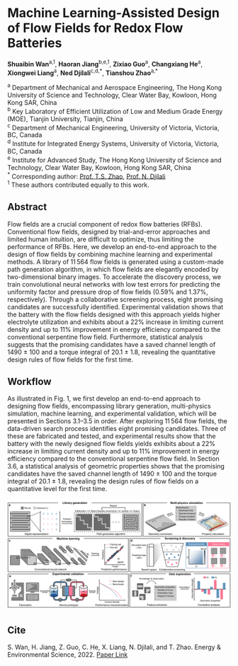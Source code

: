 # Machine Learning-Assisted Design of Flow Fields for Redox Flow Batteries 
**Shuaibin Wan**<sup>a,1</sup>, **Haoran Jiang**<sup>b,e,1</sup>, **Zixiao Guo**<sup>a</sup>, **Changxiang He**<sup>a</sup>, **Xiongwei Liang**<sup>a</sup>, **Ned Djilali**<sup>c,d,\*</sup>, **Tianshou Zhao**<sup>a,\*</sup> <br/>

<sup>a</sup> Department of Mechanical and Aerospace Engineering, The Hong Kong University of Science and Technology, Clear Water Bay, Kowloon, Hong Kong SAR, China <br/>
<sup>b</sup> Key Laboratory of Efficient Utilization of Low and Medium Grade Energy (MOE), Tianjin University, Tianjin, China <br/>
<sup>c</sup> Department of Mechanical Engineering, University of Victoria, Victoria, BC, Canada <br/>
<sup>d</sup> Institute for Integrated Energy Systems, University of Victoria, Victoria, BC, Canada <br/>
<sup>e</sup> Institute for Advanced Study, The Hong Kong University of Science and Technology, Clear Water Bay, Kowloon, Hong Kong SAR, China <br/>
<sup>\*</sup> Corresponding author: [Prof. T.S. Zhao](https://scholar.google.com/citations?user=0mUWHUQAAAAJ&hl=en), [Prof. N. Djilali](https://scholar.google.ca/citations?user=TcpC3GgAAAAJ&hl=en) <br/>
<sup>1</sup> These authors contributed equally to this work. <br/>

## Abstract
Flow fields are a crucial component of redox flow batteries (RFBs). Conventional flow fields, designed by trial-and-error approaches and limited human intuition, are difficult to optimize, thus limiting the performance of RFBs. Here, we develop an end-to-end approach to the design of flow fields by combining machine learning and experimental methods. A library of 11 564 flow fields is generated using a custom-made path generation algorithm, in which flow fields are elegantly encoded by two-dimensional binary images. To accelerate the discovery process, we train convolutional neural networks with low test errors for predicting the uniformity factor and pressure drop of flow fields (0.59% and 1.37%, respectively). Through a collaborative screening process, eight promising candidates are successfully identified. Experimental validation shows that the battery with the flow fields designed with this approach yields higher electrolyte utilization and exhibits about a 22% increase in limiting current density and up to 11% improvement in energy efficiency compared to the conventional serpentine flow field. Furthermore, statistical analysis suggests that the promising candidates have a saved channel length of 1490 ± 100 and a torque integral of 20.1 ± 1.8, revealing the quantitative design rules of flow fields for the first time.

## Workflow
As illustrated in ​Fig. 1​, we first develop an end-to-end approach to designing flow fields, encompassing library generation, multi-physics simulation, machine learning, and experimental validation, which will be presented in Sections 3.1–3.5 in order. After exploring 11 564 flow fields, the data-driven search process identifies eight promising candidates. Three of these are fabricated and tested, and experimental results show that the battery with the newly designed flow fields yields exhibits about a 22% increase in limiting current density and up to 11% improvement in energy efficiency compared to the conventional serpentine flow field. In Section 3.6, a statistical analysis of geometric properties shows that the promising candidates have the saved channel length of 1490 ± 100 and the torque integral of 20.1 ± 1.8, revealing the design rules of flow fields on a quantitative level for the first time. <br/>

![workflow](/docs/workflow.png)

## Cite
S. Wan, H. Jiang, Z. Guo, C. He, X. Liang, N. Djilali, and T. Zhao. Energy & Environmental Science, 2022. [Paper Link](https://doi.org/10.1039/D1EE03224K) <br/>